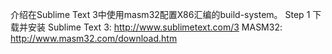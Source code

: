介绍在Sublime Text 3中使用masm32配置X86汇编的build-system。
Step 1 下载并安装
Sublime Text 3: http://www.sublimetext.com/3
MASM32: http://www.masm32.com/download.htm

